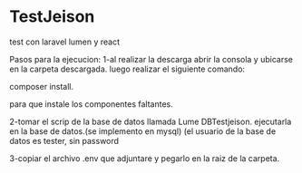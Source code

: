 # TestJeison
test con laravel lumen y react


Pasos para la ejecucion:
1-al realizar la descarga abrir la consola y ubicarse en la carpeta descargada.
luego realizar el siguiente comando:

composer install.

para que instale los componentes faltantes.

2-tomar el scrip de la base de datos llamada Lume DBTestjeison.
ejecutarla en la base de datos.(se implemento en mysql)
(el usuario de la base de datos es tester, sin password

3-copiar el archivo .env que adjuntare y pegarlo en la raiz de la carpeta.
